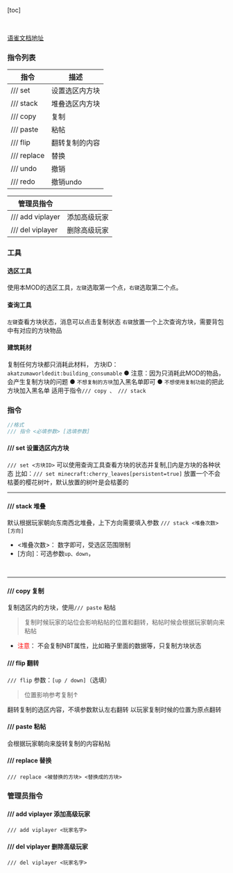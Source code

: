 [toc]

<br>

[语雀文档地址](https://www.yuque.com/u39444834/dgakrb/gt2eg4whuq7hcvwf?singleDoc#)

### 指令列表

|  指令   | 描述  |
|  ----  | ----  |
| /// set | 设置选区内方块 |
| /// stack      | 堆叠选区内方块 |
| /// copy      | 复制 |
| /// paste      | 粘帖 |
| /// flip      | 翻转复制的内容 |
| /// replace      | 替换 |
| /// undo      | 撤销 |
| /// redo      | 撤销undo |

| 管理员指令      |  |
|  ----  | ----  |
| /// add viplayer | 添加高级玩家 |
| /// del viplayer | 删除高级玩家 |

### 工具

#### 选区工具
使用本MOD的选区工具，`左键`选取第一个点，`右键`选取第二个点。

#### 查询工具
`左键`查看方块状态，消息可以点击复制状态
`右键`放置一个上次查询方块，需要背包中有对应的方块物品

#### 建筑耗材
复制任何方块都只消耗此材料，
方块ID：`akatzumaworldedit:building_consumable`
● 注意：因为只消耗此MOD的物品，会产生复制方块的问题
● `不想复制的方块`加入黑名单即可
● `不想使用复制功能`的把此方块加入黑名单
适用于指令`/// copy 、 /// stack`


### 指令
```java
//格式
/// 指令 <必填参数> [选填参数]
```

#### /// set 设置选区内方块
`/// set <方块ID>`
可以使用查询工具查看方块的状态并复制,[]内是方块的各种状态
比如：`/// set minecraft:cherry_leaves[persistent=true]`
放置一个不会枯萎的樱花树叶，默认放置的树叶是会枯萎的
<br>

- - -
#### /// stack 堆叠
默认根据玩家朝向东南西北堆叠，上下方向需要填入参数
`/// stack <堆叠次数> [方向]`
- <堆叠次数>： 数字即可，受选区范围限制
- [方向]：可选参数`up、down`，

<br>

- - -

#### /// copy 复制
复制选区内的方块，使用`/// paste` 粘帖
> 复制时候玩家的站位会影响粘帖的位置和翻转，粘帖时候会根据玩家朝向来粘帖
* <font color='red'>注意</font>： 不会复制NBT属性，比如箱子里面的数据等，只复制方块状态


#### /// flip 翻转
`/// flip`
参数：`[up / down]`（选填）
> 位置影响参考复制↑

翻转复制的选区内容，不填参数默认左右翻转
以玩家复制时候的位置为原点翻转

#### /// paste 粘帖
会根据玩家朝向来旋转复制的内容粘帖

#### /// replace 替换
`/// replace <被替换的方块> <替换成的方块>`


### 管理员指令
#### /// add viplayer 添加高级玩家 
`/// add viplayer <玩家名字>`

#### /// del viplayer 删除高级玩家 
`/// del viplayer <玩家名字>`